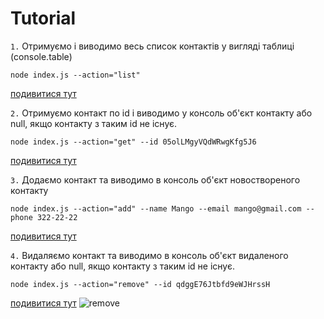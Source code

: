 # Tutorial

`1.` Отримуємо і виводимо весь список контактів у вигляді таблиці (console.table)

```
node index.js --action="list"
```

[подивитися тут](https://ibb.co/7Yt2Yq4)

`2.` Отримуємо контакт по id і виводимо у консоль об'єкт контакту або null, якщо контакту з таким id не існує.

```
node index.js --action="get" --id 05olLMgyVQdWRwgKfg5J6
```

[подивитися тут](https://ibb.co/n7yqKqM)

`3.` Додаємо контакт та виводимо в консоль об'єкт новоствореного контакту

```
node index.js --action="add" --name Mango --email mango@gmail.com --phone 322-22-22
```

[подивитися тут](https://ibb.co/vYRcfQq)

`4.` Видаляємо контакт та виводимо в консоль об'єкт видаленого контакту або null, якщо контакту з таким id не існує.

```
node index.js --action="remove" --id qdggE76Jtbfd9eWJHrssH
```

[подивитися тут](https://ibb.co/rGhD1mR)
![remove](https://ibb.co/rGhD1mR)